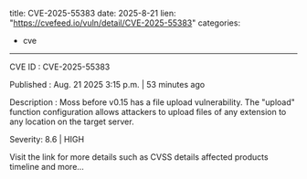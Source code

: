  
title: CVE-2025-55383
date: 2025-8-21
lien: "https://cvefeed.io/vuln/detail/CVE-2025-55383"
categories:
  - cve
---

CVE ID : CVE-2025-55383

Published :  Aug. 21
2025
3:15 p.m. | 53 minutes ago

Description : Moss before v0.15 has a file upload vulnerability. The "upload" function configuration allows attackers to upload files of any extension to any location on the target server.

Severity: 8.6 | HIGH

Visit the link for more details
such as CVSS details
affected products
timeline
and more...
